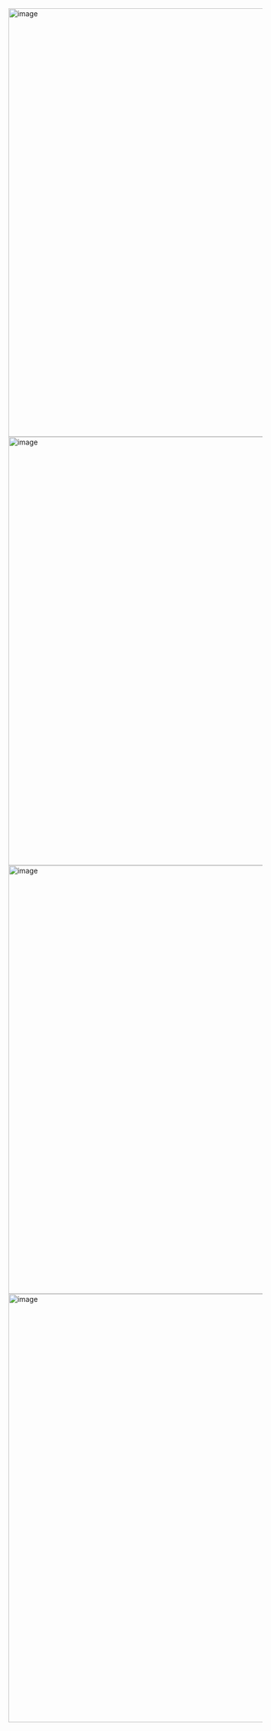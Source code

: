 <img width="850" alt="image" src="https://github.com/MGeovany/taylor-landing/assets/37640685/33fb9ab9-7cf4-4c8a-97c8-d89adc5d1a2b">

<img width="850" alt="image" src="https://github.com/MGeovany/taylor-landing/assets/37640685/000619e4-a143-4a2f-a17c-f7f45c2fdc63">

<img width="850" alt="image" src="https://github.com/MGeovany/taylor-landing/assets/37640685/9dbb8e9e-ec41-48f7-aa71-9aab2ca9bffa">

<img width="850" alt="image" src="https://github.com/MGeovany/taylor-landing/assets/37640685/2cf156af-ccbc-4264-876e-22fc25ec0bc3">
